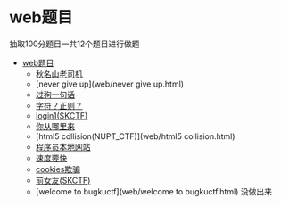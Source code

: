 # web题目



抽取100分题目一共12个题目进行做题



* [web题目](web.html)
  * [秋名山老司机](web/秋名山老司机.html)
  * [never give up](web/never give up.html)
  * [过狗一句话](web/过狗一句话.html)
  * [字符？正则？](web/字符？正则？.html)
  * [login1(SKCTF)](web/login1.html)
  * [你从哪里来](web/你从哪里来.html)
  * [html5 collision(NUPT_CTF)](web/html5 collision.html)
  * [程序员本地网站](web/程序员本地网站.html)
  * [速度要快](web/速度要快.html)
  * [cookies欺骗](web/cookies欺骗.html)
  * [前女友(SKCTF)](web/前女友.html)
  * [welcome to bugkuctf](web/welcome to bugkuctf.html) 没做出来 